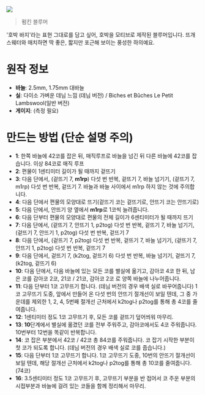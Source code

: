 ![](https://media.serafuku.moe/local_content/webpublic/webpublic-e86208ec-ccbd-4bc5-96ae-91e84b53d68d.webp)

> 펌킨 블루머

'호박 바지'라는 표현 그대로를 담고 싶어, 호박을 모티브로 제작된 블루머입니다. 뜨개 스웨터와 매치하면 딱 좋은, 짧지만 포근해 보이는 풍성한 하의예요. 

# 원작 정보

* **바늘**: 2.5mm, 1.75mm 대바늘
* **실**: 다이소 가벼운 데님 느낌 (데님 버전) / Biches et Bûches Le Petit Lambswool(일반 버전)
* **게이지**: (측정 필요)

# 만드는 방법 (단순 설명 주의)

- **1**: 한쪽 바늘에 42코를 잡은 뒤, 매직루프로 바늘을 넘긴 뒤 다른 바늘에 42코를 잡습니다. 이상 84코로 매직 루프
- **2**: 편물이 1센티미터 길이가 될 때까지 겉뜨기
- **3**: 다음 단에서, (겉뜨기 7, **m1rp**) 다섯 번 반복, 겉뜨기 7, 바늘 넘기기, (겉뜨기 7, m1rp) 다섯 번 반복, 겉뜨기 7. 바늘과 바늘 사이에서 m1rp 하지 않는 것에 주의합니다.
- **4**: 다음 단에서 편물의 모양대로 뜨기(겉뜨기 코는 겉뜨기로, 안뜨기 코는 안뜨기로)
- **5**: 다음 단에서, 안뜨기 양 옆에서 **m1rp**로 1코씩 늘려줍니다.
- **6**: 다음 단부터 편물의 모양대로 편물의 전체 길이가 6센티미터가 될 때까지 뜨기
- **7**: 다음 단에서, (겉뜨기 7, 안뜨기 1, p2tog) 다섯 번 반복, 겉뜨기 7, 바늘 넘기기, (겉뜨기 7, 안뜨기 1, p2tog) 다섯 번 반복, 겉뜨기 7
- **8**: 다음 단에서, (겉뜨기 7, p2tog) 다섯 번 반복, 겉뜨기 7, 바늘 넘기기, (겉뜨기 7, 안뜨기 1, p2tog) 다섯 번 반복, 겉뜨기 7
- **9**: 다음 단에서, 겉뜨기 7, (k2tog, 겉뜨기 6) 다섯 번 반복, 바늘 넘기기, 겉뜨기 7, (k2tog, 겉뜨기 6)
- **10**: 다음 단에서, 다음 바늘에 있는 모든 코를 별실에 옮기고, 감아코 4코 한 뒤, 남은 코를 감아코 2코, 21코 / 21코, 감아코 2코 로 양쪽 바늘에 나누어줍니다.
- **11**: 다음 단부터 1코 고무뜨기 합니다. (데님 버전의 경우 배색 실로 바꾸어줍니다) 1코 고무뜨기 도중, 앞에서 만들어 온 다섯 번의 안뜨기 절개선이 보일 텐데, 그 중 가운데를 제외한 1, 2, 4, 5번째 절개선 근처에서 k2tog나 p2tog를 통해 총 4코를 줄여줍니다.
- **12**: 1센티미터 정도 1코 고무뜨기 후, 모든 코를 겉뜨기 덮어씌워 마무리.
- **13**: **10**단계에서 별실에 옮겼던 코를 전부 주워주고, 감아코에서도 4코 주워줍니다. 10번부터 12번을 똑같이 반복합니다.
- **14**: 코 잡은 부분에서 42코 / 42코 총 84코를 주워줍니다. 코 잡기 시작한 부분이 첫 코가 되도록 합니다. (데님 버전의 경우 배색 실로 코를 줍습니다.)
- **15**: 다음 단부터 1코 고무뜨기 합니다. 1코 고무뜨기 도중, 10번의 안뜨기 절개선이 보일 텐데, 해당 절개선 근처에서 k2tog나 p2tog를 통해 총 10코를 줄여줍니다. (74코)
- **16**: 3.5센티미터 정도 1코 고무뜨기 후, 고무뜨기 부분을 반 접어서 코 주운 부분의 시접부분과 바늘에 걸려 있는 코들을 함께 정리해서 마무리.